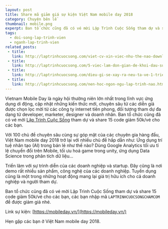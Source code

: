 ```yaml
---
layout: post
title: Share mã giảm giá sự kiện Việt Nam mobile day 2018
category: Chuyện bên lề
thumbnail: mobile.png
experpt: Ban tổ chức cũng đã có vé mời Lập Trình Cuộc Sống tham dự và share 15 code giảm 50k/vé cho các bạn, các bạn nhập mã LAPTRINHCUOCSONGCHAMCOM để được giảm giá nhé. Hẹn gặp các bạn ở Việt Nam mobile day 2018.
tags:
  - doi-song-lap-trinh-vien
  - nganh-lap-trinh-vien
related_posts:
 - title: 
   link: http://laptrinhcuocsong.com/viet-cv-xin-viec-nhu-the-nao-download-mau-cv.html
 - title: 
   link: http://laptrinhcuocsong.com/5-viec-lam-don-gian-de-khoi-dau-su-nghiep-lap-trinh-vien-nghiem-tuc.html
 - title: 
   link: http://laptrinhcuocsong.com/dieu-gi-se-xay-ra-neu-ta-ve-1-trieu-div-len-man-hinh.html
 - title:
   link: http://laptrinhcuocsong.com/nen-hoc-ngon-ngu-lap-trinh-nao.html
---
```


Vietnam Mobile Day là ngày hội thường niên lớn nhất trong lĩnh vực ứng dụng di động, cập nhật những kiến thức mới, chuyên sâu từ các diễn giả được chọn lọc mời từ các công ty internet tiên phong, đối tượng tham dự đa dạng từ developer, marketer, designer và doanh nhân. Ban tổ chức cũng đã có vé mời [Lập Trình Cuộc Sống](http://laptrinhcuocsong.com) tham dự và share 15 code giảm 50k/vé cho các bạn.

Với 100 chủ đề chuyên sâu cùng sự góp mặt của các chuyên gia hàng đầu, Việt Nam mobile day 2018 trở lại với nhiều chủ đề hấp dẫn như: Ứng dụng trí tuệ nhân tạo (AI) trong bán lẻ như thế nào? Dùng Google Analytics tối ưu tỉ lệ chuyển đổi trên Mobile, tối ưu hoá game trong unity, ứng dụng Data Science trong phân tích dữ liệu...

Triển lãm với sự trình diễn của các doanh nghiệp và startup. Đây cũng là nơi demo rất nhiều sản phẩm, công nghệ của các doanh nghiệp. Tuyển dụng cũng là một trong những hoạt động mang lại giá trị hữu ích cho cả doanh nghiệp và người tham dự.

Ban tổ chức cũng đã có vé mời Lập Trình Cuộc Sống tham dự và share 15 code giảm 50k/vé cho các bạn, các bạn nhập mã `LAPTRINHCUOCSONGCHAMCOM` để được giảm giá nhé.

Link sự kiện: [https://mobileday.vn/](https://mobileday.vn/)

Hẹn gặp các bạn ở Việt Nam mobile day 2018.